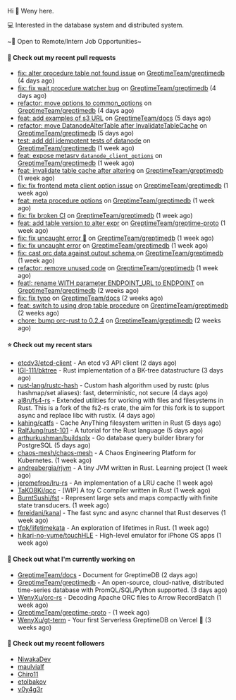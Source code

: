 Hi 👋 Weny here.

💻 Interested in the database system and distributed system.

~🍺 Open to Remote/Intern Job Opportunities~

#### 🔨 Check out my recent pull requests

- [fix: alter procedure table not found issue](https://github.com/GreptimeTeam/greptimedb/pull/1993) on [GreptimeTeam/greptimedb](https://github.com/GreptimeTeam/greptimedb) (4 days ago)
- [fix: fix wait procedure watcher bug](https://github.com/GreptimeTeam/greptimedb/pull/1987) on [GreptimeTeam/greptimedb](https://github.com/GreptimeTeam/greptimedb) (4 days ago)
- [refactor: move options to common_options](https://github.com/GreptimeTeam/greptimedb/pull/1983) on [GreptimeTeam/greptimedb](https://github.com/GreptimeTeam/greptimedb) (4 days ago)
- [feat: add examples of s3 URL](https://github.com/GreptimeTeam/docs/pull/491) on [GreptimeTeam/docs](https://github.com/GreptimeTeam/docs) (5 days ago)
- [refactor: move DatanodeAlterTable after InvalidateTableCache](https://github.com/GreptimeTeam/greptimedb/pull/1978) on [GreptimeTeam/greptimedb](https://github.com/GreptimeTeam/greptimedb) (5 days ago)
- [test: add ddl idempotent tests of datanode](https://github.com/GreptimeTeam/greptimedb/pull/1966) on [GreptimeTeam/greptimedb](https://github.com/GreptimeTeam/greptimedb) (1 week ago)
- [feat: expose metasrv `datanode_client_options`](https://github.com/GreptimeTeam/greptimedb/pull/1965) on [GreptimeTeam/greptimedb](https://github.com/GreptimeTeam/greptimedb) (1 week ago)
- [feat: invalidate table cache after altering](https://github.com/GreptimeTeam/greptimedb/pull/1951) on [GreptimeTeam/greptimedb](https://github.com/GreptimeTeam/greptimedb) (1 week ago)
- [fix: fix frontend meta client option issue](https://github.com/GreptimeTeam/greptimedb/pull/1939) on [GreptimeTeam/greptimedb](https://github.com/GreptimeTeam/greptimedb) (1 week ago)
- [feat: meta procedure options](https://github.com/GreptimeTeam/greptimedb/pull/1937) on [GreptimeTeam/greptimedb](https://github.com/GreptimeTeam/greptimedb) (1 week ago)
- [fix: fix broken CI](https://github.com/GreptimeTeam/greptimedb/pull/1933) on [GreptimeTeam/greptimedb](https://github.com/GreptimeTeam/greptimedb) (1 week ago)
- [feat: add table version to alter expr](https://github.com/GreptimeTeam/greptime-proto/pull/58) on [GreptimeTeam/greptime-proto](https://github.com/GreptimeTeam/greptime-proto) (1 week ago)
- [fix: fix uncaught error 🥲](https://github.com/GreptimeTeam/greptimedb/pull/1929) on [GreptimeTeam/greptimedb](https://github.com/GreptimeTeam/greptimedb) (1 week ago)
- [fix: fix uncaught error](https://github.com/GreptimeTeam/greptimedb/pull/1924) on [GreptimeTeam/greptimedb](https://github.com/GreptimeTeam/greptimedb) (1 week ago)
- [fix: cast orc data against output schema ](https://github.com/GreptimeTeam/greptimedb/pull/1922) on [GreptimeTeam/greptimedb](https://github.com/GreptimeTeam/greptimedb) (1 week ago)
- [refactor: remove unused code](https://github.com/GreptimeTeam/greptimedb/pull/1913) on [GreptimeTeam/greptimedb](https://github.com/GreptimeTeam/greptimedb) (1 week ago)
- [feat!: rename WITH parameter ENDPOINT_URL to ENDPOINT](https://github.com/GreptimeTeam/greptimedb/pull/1904) on [GreptimeTeam/greptimedb](https://github.com/GreptimeTeam/greptimedb) (2 weeks ago)
- [fix: fix typo](https://github.com/GreptimeTeam/docs/pull/468) on [GreptimeTeam/docs](https://github.com/GreptimeTeam/docs) (2 weeks ago)
- [feat: switch to using drop table procedure](https://github.com/GreptimeTeam/greptimedb/pull/1901) on [GreptimeTeam/greptimedb](https://github.com/GreptimeTeam/greptimedb) (2 weeks ago)
- [chore: bump orc-rust to 0.2.4](https://github.com/GreptimeTeam/greptimedb/pull/1894) on [GreptimeTeam/greptimedb](https://github.com/GreptimeTeam/greptimedb) (2 weeks ago)

#### ⭐ Check out my recent stars

- [etcdv3/etcd-client](https://github.com/etcdv3/etcd-client) - An etcd v3 API client (2 days ago)
- [IGI-111/bktree](https://github.com/IGI-111/bktree) - Rust implementation of a BK-tree datastructure (3 days ago)
- [rust-lang/rustc-hash](https://github.com/rust-lang/rustc-hash) - Custom hash algorithm used by rustc (plus hashmap/set aliases): fast, deterministic, not secure (4 days ago)
- [al8n/fs4-rs](https://github.com/al8n/fs4-rs) - Extended utilities for working with files and filesystems in Rust. This is a fork of the fs2-rs crate, the aim for this fork is to support async and replace libc with rustix. (4 days ago)
- [kahing/catfs](https://github.com/kahing/catfs) - Cache AnyThing filesystem written in Rust (5 days ago)
- [RalfJung/rust-101](https://github.com/RalfJung/rust-101) - A tutorial for the Rust language (5 days ago)
- [arthurkushman/buildsqlx](https://github.com/arthurkushman/buildsqlx) - Go database query builder library for PostgreSQL (5 days ago)
- [chaos-mesh/chaos-mesh](https://github.com/chaos-mesh/chaos-mesh) - A Chaos Engineering Platform for Kubernetes. (1 week ago)
- [andreabergia/rjvm](https://github.com/andreabergia/rjvm) - A tiny JVM written in Rust. Learning project (1 week ago)
- [jeromefroe/lru-rs](https://github.com/jeromefroe/lru-rs) - An implementation of a LRU cache (1 week ago)
- [TaKO8Ki/qcc](https://github.com/TaKO8Ki/qcc) - [WIP] A toy C compiler written in Rust (1 week ago)
- [BurntSushi/fst](https://github.com/BurntSushi/fst) - Represent large sets and maps compactly with finite state transducers. (1 week ago)
- [fereidani/kanal](https://github.com/fereidani/kanal) - The fast sync and async channel that Rust deserves (1 week ago)
- [tfpk/lifetimekata](https://github.com/tfpk/lifetimekata) - An exploration of lifetimes in Rust. (1 week ago)
- [hikari-no-yume/touchHLE](https://github.com/hikari-no-yume/touchHLE) - High-level emulator for iPhone OS apps (1 week ago)

#### 👷 Check out what I'm currently working on

- [GreptimeTeam/docs](https://github.com/GreptimeTeam/docs) - Document for GreptimeDB (2 days ago)
- [GreptimeTeam/greptimedb](https://github.com/GreptimeTeam/greptimedb) - An open-source, cloud-native, distributed time-series database with PromQL/SQL/Python supported. (3 days ago)
- [WenyXu/orc-rs](https://github.com/WenyXu/orc-rs) - Decoding Apache ORC files to Arrow RecordBatch (1 week ago)
- [GreptimeTeam/greptime-proto](https://github.com/GreptimeTeam/greptime-proto) -  (1 week ago)
- [WenyXu/gt-term](https://github.com/WenyXu/gt-term) - Your first Serverless GreptimeDB on Vercel 🤣 (3 weeks ago)

#### 👯 Check out my recent followers

- [NiwakaDev](https://github.com/NiwakaDev)
- [maulvialf](https://github.com/maulvialf)
- [Chiro11](https://github.com/Chiro11)
- [etolbakov](https://github.com/etolbakov)
- [v0y4g3r](https://github.com/v0y4g3r)


